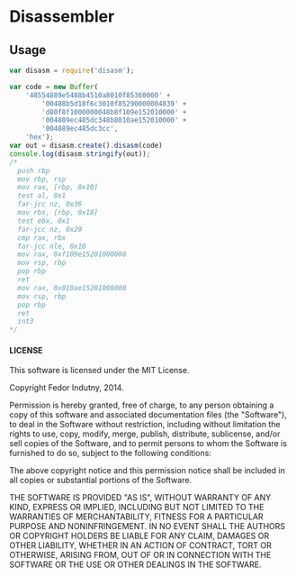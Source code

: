 # Disassembler

## Usage

```javascript
var disasm = require('disasm');

var code = new Buffer(
    '48554889e5488b4510a8010f85360000' +
        '00488b5d18f6c3010f85290000004839' +
        'd80f8f1000000048b8f109e152010000' +
        '004889ec485dc348b8010ae152010000' +
        '004889ec485dc3cc',
    'hex');
var out = disasm.create().disasm(code)
console.log(disasm.stringify(out));
/*
  push rbp
  mov rbp, rsp
  mov rax, [rbp, 0x10]
  test al, 0x1
  far-jcc nz, 0x36
  mov rbx, [rbp, 0x18]
  test ebx, 0x1
  far-jcc nz, 0x29
  cmp rax, rbx
  far-jcc nle, 0x10
  mov rax, 0xf109e15201000000
  mov rsp, rbp
  pop rbp
  ret
  mov rax, 0x010ae15201000000
  mov rsp, rbp
  pop rbp
  ret
  int3
*/
```

#### LICENSE

This software is licensed under the MIT License.

Copyright Fedor Indutny, 2014.

Permission is hereby granted, free of charge, to any person obtaining a
copy of this software and associated documentation files (the
"Software"), to deal in the Software without restriction, including
without limitation the rights to use, copy, modify, merge, publish,
distribute, sublicense, and/or sell copies of the Software, and to permit
persons to whom the Software is furnished to do so, subject to the
following conditions:

The above copyright notice and this permission notice shall be included
in all copies or substantial portions of the Software.

THE SOFTWARE IS PROVIDED "AS IS", WITHOUT WARRANTY OF ANY KIND, EXPRESS
OR IMPLIED, INCLUDING BUT NOT LIMITED TO THE WARRANTIES OF
MERCHANTABILITY, FITNESS FOR A PARTICULAR PURPOSE AND NONINFRINGEMENT. IN
NO EVENT SHALL THE AUTHORS OR COPYRIGHT HOLDERS BE LIABLE FOR ANY CLAIM,
DAMAGES OR OTHER LIABILITY, WHETHER IN AN ACTION OF CONTRACT, TORT OR
OTHERWISE, ARISING FROM, OUT OF OR IN CONNECTION WITH THE SOFTWARE OR THE
USE OR OTHER DEALINGS IN THE SOFTWARE.
